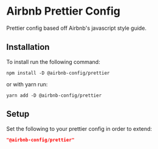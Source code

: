 # Airbnb Prettier Config

Prettier config based off Airbnb's javascript style guide.

## Installation

To install run the following command:

```
npm install -D @airbnb-config/prettier
```

or with yarn run:

```
yarn add -D @airbnb-config/prettier
```

## Setup

Set the following to your prettier config in order to extend:

```json
"@airbnb-config/prettier"
```
